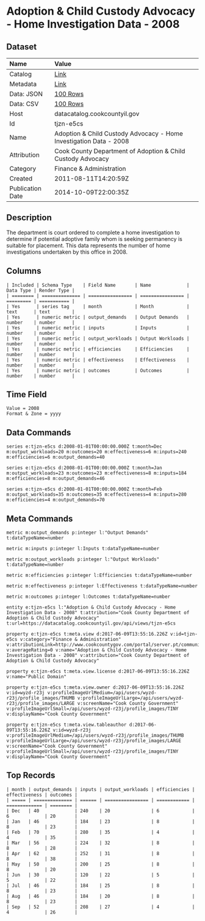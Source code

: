 # Adoption & Child Custody Advocacy - Home Investigation Data - 2008

## Dataset

| Name | Value |
| :--- | :---- |
| Catalog | [Link](https://catalog.data.gov/dataset/adoption-child-custody-advocacy-home-investigation-data-2008-cfe88) |
| Metadata | [Link](https://datacatalog.cookcountyil.gov/api/views/tjzn-e5cs) |
| Data: JSON | [100 Rows](https://datacatalog.cookcountyil.gov/api/views/tjzn-e5cs/rows.json?max_rows=100) |
| Data: CSV | [100 Rows](https://datacatalog.cookcountyil.gov/api/views/tjzn-e5cs/rows.csv?max_rows=100) |
| Host | datacatalog.cookcountyil.gov |
| Id | tjzn-e5cs |
| Name | Adoption & Child Custody Advocacy - Home Investigation Data - 2008 |
| Attribution | Cook County Department of Adoption & Child Custody Advocacy |
| Category | Finance & Administration |
| Created | 2011-08-11T14:20:59Z |
| Publication Date | 2014-10-09T22:00:35Z |

## Description

The department is court ordered to complete a home investigation to determine if potential adoptive family whom is seeking permanency is suitable for placement. This data represents the number of home investigations undertaken by this office in 2008.

## Columns

```ls
| Included | Schema Type    | Field Name       | Name             | Data Type | Render Type |
| ======== | ============== | ================ | ================ | ========= | =========== |
| Yes      | series tag     | month            | Month            | text      | text        |
| Yes      | numeric metric | output_demands   | Output Demands   | number    | number      |
| Yes      | numeric metric | inputs           | Inputs           | number    | number      |
| Yes      | numeric metric | output_workloads | Output Workloads | number    | number      |
| Yes      | numeric metric | efficiencies     | Efficiencies     | number    | number      |
| Yes      | numeric metric | effectiveness    | Effectiveness    | number    | number      |
| Yes      | numeric metric | outcomes         | Outcomes         | number    | number      |
```

## Time Field

```ls
Value = 2008
Format & Zone = yyyy
```

## Data Commands

```ls
series e:tjzn-e5cs d:2008-01-01T00:00:00.000Z t:month=Dec m:output_workloads=20 m:outcomes=20 m:effectiveness=6 m:inputs=240 m:efficiencies=6 m:output_demands=40

series e:tjzn-e5cs d:2008-01-01T00:00:00.000Z t:month=Jan m:output_workloads=23 m:outcomes=23 m:effectiveness=8 m:inputs=184 m:efficiencies=8 m:output_demands=46

series e:tjzn-e5cs d:2008-01-01T00:00:00.000Z t:month=Feb m:output_workloads=35 m:outcomes=35 m:effectiveness=4 m:inputs=280 m:efficiencies=4 m:output_demands=70
```

## Meta Commands

```ls
metric m:output_demands p:integer l:"Output Demands" t:dataTypeName=number

metric m:inputs p:integer l:Inputs t:dataTypeName=number

metric m:output_workloads p:integer l:"Output Workloads" t:dataTypeName=number

metric m:efficiencies p:integer l:Efficiencies t:dataTypeName=number

metric m:effectiveness p:integer l:Effectiveness t:dataTypeName=number

metric m:outcomes p:integer l:Outcomes t:dataTypeName=number

entity e:tjzn-e5cs l:"Adoption & Child Custody Advocacy - Home Investigation Data - 2008" t:attribution="Cook County Department of Adoption & Child Custody Advocacy" t:url=https://datacatalog.cookcountyil.gov/api/views/tjzn-e5cs

property e:tjzn-e5cs t:meta.view d:2017-06-09T13:55:16.226Z v:id=tjzn-e5cs v:category="Finance & Administration" v:attributionLink=http://www.cookcountygov.com/portal/server.pt/community/adoption___child_custody_advocacy/245 v:averageRating=0 v:name="Adoption & Child Custody Advocacy - Home Investigation Data - 2008" v:attribution="Cook County Department of Adoption & Child Custody Advocacy"

property e:tjzn-e5cs t:meta.view.license d:2017-06-09T13:55:16.226Z v:name="Public Domain"

property e:tjzn-e5cs t:meta.view.owner d:2017-06-09T13:55:16.226Z v:id=wyzd-r23j v:profileImageUrlMedium=/api/users/wyzd-r23j/profile_images/THUMB v:profileImageUrlLarge=/api/users/wyzd-r23j/profile_images/LARGE v:screenName="Cook County Government" v:profileImageUrlSmall=/api/users/wyzd-r23j/profile_images/TINY v:displayName="Cook County Government"

property e:tjzn-e5cs t:meta.view.tableauthor d:2017-06-09T13:55:16.226Z v:id=wyzd-r23j v:profileImageUrlMedium=/api/users/wyzd-r23j/profile_images/THUMB v:profileImageUrlLarge=/api/users/wyzd-r23j/profile_images/LARGE v:screenName="Cook County Government" v:profileImageUrlSmall=/api/users/wyzd-r23j/profile_images/TINY v:displayName="Cook County Government"
```

## Top Records

```ls
| month | output_demands | inputs | output_workloads | efficiencies | effectiveness | outcomes | 
| ===== | ============== | ====== | ================ | ============ | ============= | ======== | 
| Dec   | 40             | 240    | 20               | 6            | 6             | 20       | 
| Jan   | 46             | 184    | 23               | 8            | 8             | 23       | 
| Feb   | 70             | 280    | 35               | 4            | 4             | 35       | 
| Mar   | 56             | 224    | 32               | 8            | 8             | 28       | 
| Apr   | 62             | 252    | 31               | 8            | 8             | 38       | 
| May   | 50             | 200    | 25               | 8            | 8             | 20       | 
| Jun   | 30             | 120    | 22               | 5            | 5             | 22       | 
| Jul   | 46             | 184    | 25               | 8            | 8             | 23       | 
| Aug   | 46             | 184    | 20               | 8            | 8             | 23       | 
| Sep   | 52             | 208    | 27               | 4            | 4             | 26       | 
```